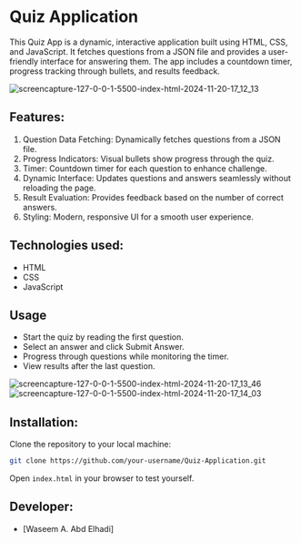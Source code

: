 # Quiz Application

This Quiz App is a dynamic, interactive application built using HTML, CSS, and JavaScript. It fetches questions from a JSON file and provides a user-friendly interface for answering them. The app includes a countdown timer, progress tracking through bullets, and results feedback.

![screencapture-127-0-0-1-5500-index-html-2024-11-20-17_12_13](https://github.com/user-attachments/assets/e676f795-a64b-4902-a536-2aebdab5ec9c)

## Features:
1. Question Data Fetching: Dynamically fetches questions from a JSON file.
2. Progress Indicators: Visual bullets show progress through the quiz.
3. Timer: Countdown timer for each question to enhance challenge.
4. Dynamic Interface: Updates questions and answers seamlessly without reloading the page.
5. Result Evaluation: Provides feedback based on the number of correct answers.
6. Styling: Modern, responsive UI for a smooth user experience.

## Technologies used:
- HTML
- CSS
- JavaScript

## Usage
- Start the quiz by reading the first question.
- Select an answer and click Submit Answer.
- Progress through questions while monitoring the timer.
- View results after the last question.

![screencapture-127-0-0-1-5500-index-html-2024-11-20-17_13_46](https://github.com/user-attachments/assets/61549613-7b75-4937-9b2f-e3e2f687c173)
![screencapture-127-0-0-1-5500-index-html-2024-11-20-17_14_03](https://github.com/user-attachments/assets/97e16d62-cc5e-458b-b98e-0c977c9e4bc9)

## Installation:
Clone the repository to your local machine:
```bash
git clone https://github.com/your-username/Quiz-Application.git
```
Open `index.html` in your browser to test yourself.

## Developer:
- [Waseem A. Abd Elhadi]
